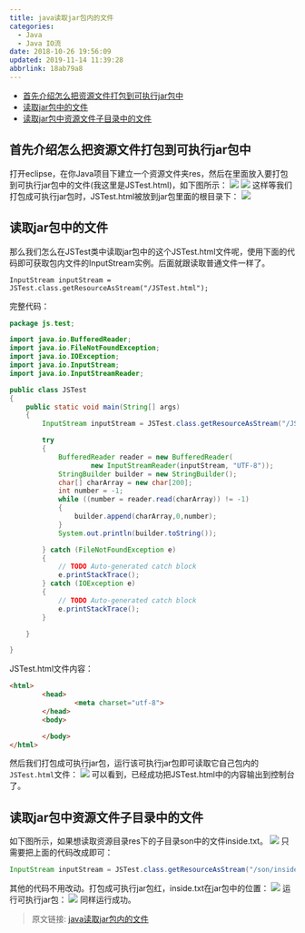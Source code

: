 ```yaml
---
title: java读取jar包内的文件
categories: 
  - Java
  - Java IO流
date: 2018-10-26 19:56:09
updated: 2019-11-14 11:39:28
abbrlink: 18ab79a8
---
```

<div id='my_toc'>

- [首先介绍怎么把资源文件打包到可执行jar包中](/blog/18ab79a8/#首先介绍怎么把资源文件打包到可执行jar包中)
- [读取jar包中的文件](/blog/18ab79a8/#读取jar包中的文件)
- [读取jar包中资源文件子目录中的文件](/blog/18ab79a8/#读取jar包中资源文件子目录中的文件)

</div>
<!--more-->
<script>if (navigator.platform.toLowerCase() == 'win32'){document.getElementById('my_toc').style.display = 'none';}</script>

<!--end-->
## 首先介绍怎么把资源文件打包到可执行jar包中 ##
打开eclipse，在你Java项目下建立一个资源文件夹res，然后在里面放入要打包到可执行jar包中的文件(我这里是JSTest.html)，如下图所示：
![](https://image-1257720033.cos.ap-shanghai.myqcloud.com/blog/Java/Java%20IO%E6%B5%81/java%E8%AF%BB%E5%8F%96jar%E5%8C%85%E5%86%85%E7%9A%84%E6%96%87%E4%BB%B6/new_res_folder.png)
![](https://image-1257720033.cos.ap-shanghai.myqcloud.com/blog/Java/Java%20IO%E6%B5%81/java%E8%AF%BB%E5%8F%96jar%E5%8C%85%E5%86%85%E7%9A%84%E6%96%87%E4%BB%B6/project_view.png)
这样等我们打包成可执行jar包时，JSTest.html被放到jar包里面的根目录下：
![](https://image-1257720033.cos.ap-shanghai.myqcloud.com/blog/Java/Java%20IO%E6%B5%81/java%E8%AF%BB%E5%8F%96jar%E5%8C%85%E5%86%85%E7%9A%84%E6%96%87%E4%BB%B6/afterpackingfilepath.png)
## 读取jar包中的文件 ##
那么我们怎么在JSTest类中读取jar包中的这个JSTest.html文件呢，使用下面的代码即可获取包内文件的InputStream实例。后面就跟读取普通文件一样了。
```
InputStream inputStream = JSTest.class.getResourceAsStream("/JSTest.html");
```
完整代码：
```java
package js.test;

import java.io.BufferedReader;
import java.io.FileNotFoundException;
import java.io.IOException;
import java.io.InputStream;
import java.io.InputStreamReader;

public class JSTest
{
    public static void main(String[] args)
    {
        InputStream inputStream = JSTest.class.getResourceAsStream("/JSTest.html");

        try
        {
            BufferedReader reader = new BufferedReader(
                    new InputStreamReader(inputStream, "UTF-8"));
            StringBuilder builder = new StringBuilder();
            char[] charArray = new char[200];
            int number = -1;
            while ((number = reader.read(charArray)) != -1)
            {
                builder.append(charArray,0,number);
            }
            System.out.println(builder.toString());

        } catch (FileNotFoundException e)
        {
            // TODO Auto-generated catch block
            e.printStackTrace();
        } catch (IOException e)
        {
            // TODO Auto-generated catch block
            e.printStackTrace();
        }

    }

}
```
JSTest.html文件内容：
```html
<html>
        <head>
                <meta charset="utf-8">
        </head>
        <body>

        </body>
</html>
```
然后我们打包成可执行jar包，运行该可执行jar包即可读取它自己包内的`JSTest.html`文件：
![](https://image-1257720033.cos.ap-shanghai.myqcloud.com/blog/Java/Java%20IO%E6%B5%81/java%E8%AF%BB%E5%8F%96jar%E5%8C%85%E5%86%85%E7%9A%84%E6%96%87%E4%BB%B6/runjar_show.png)
可以看到，已经成功把JSTest.html中的内容输出到控制台了。
## 读取jar包中资源文件子目录中的文件 ##
如下图所示，如果想读取资源目录res下的子目录son中的文件inside.txt。
![](https://image-1257720033.cos.ap-shanghai.myqcloud.com/blog/Java/Java%20IO%E6%B5%81/java%E8%AF%BB%E5%8F%96jar%E5%8C%85%E5%86%85%E7%9A%84%E6%96%87%E4%BB%B6/fileInSonFolder.png)
只需要把上面的代码改成即可：
```java
InputStream inputStream = JSTest.class.getResourceAsStream("/son/inside.txt");
```
其他的代码不用改动。打包成可执行jar包红，inside.txt在jar包中的位置：
![](https://image-1257720033.cos.ap-shanghai.myqcloud.com/blog/Java/Java%20IO%E6%B5%81/java%E8%AF%BB%E5%8F%96jar%E5%8C%85%E5%86%85%E7%9A%84%E6%96%87%E4%BB%B6/fileInJarSonFolder.png)
运行可执行jar包：
![](https://image-1257720033.cos.ap-shanghai.myqcloud.com/blog/Java/Java%20IO%E6%B5%81/java%E8%AF%BB%E5%8F%96jar%E5%8C%85%E5%86%85%E7%9A%84%E6%96%87%E4%BB%B6/runjar_show_sonFolder.png)
同样运行成功。

>原文链接: [java读取jar包内的文件](https://lanlan2017.github.io/blog/18ab79a8/)
